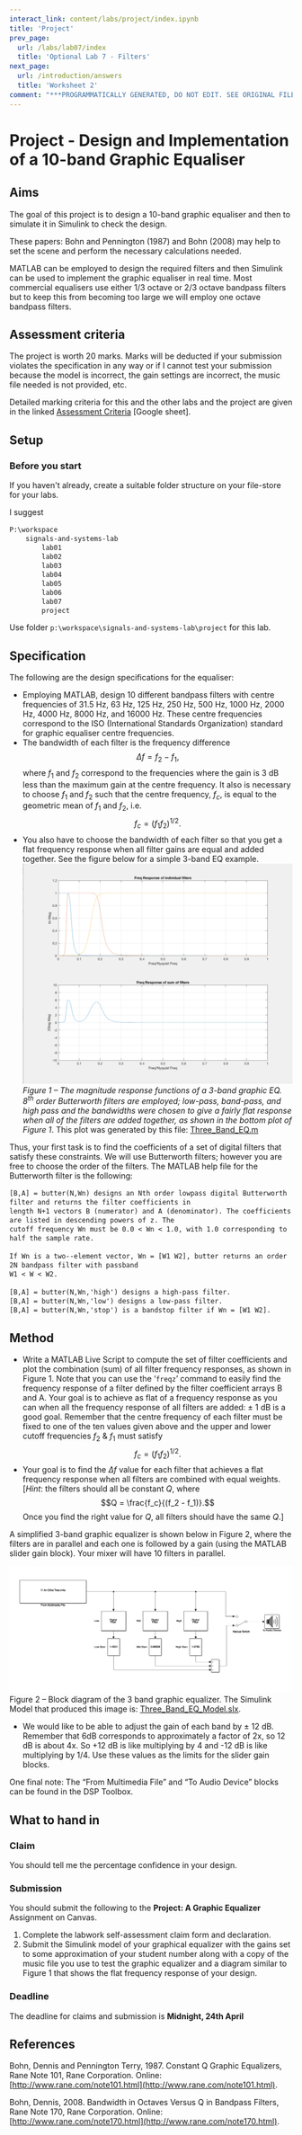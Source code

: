 ```yaml
---
interact_link: content/labs/project/index.ipynb
title: 'Project'
prev_page:
  url: /labs/lab07/index
  title: 'Optional Lab 7 - Filters'
next_page:
  url: /introduction/answers
  title: 'Worksheet 2'
comment: "***PROGRAMMATICALLY GENERATED, DO NOT EDIT. SEE ORIGINAL FILES IN /content***"
---
```


# Project - Design and Implementation of a 10-band Graphic Equaliser

## Aims

The goal of this project is to design a 10-band graphic equaliser and then to simulate it in Simulink to check the design.

These papers: Bohn and Pennington (1987) and Bohn (2008) may help to set the scene and perform the necessary calculations needed.

MATLAB can be employed to design the required filters and then Simulink can be used to implement the graphic equaliser in real time. Most commercial equalisers use either 1/3 octave or 2/3 octave bandpass filters but to keep this from becoming too large we will employ one octave bandpass filters.

## Assessment criteria

The project is worth 20 marks. Marks will be deducted if your submission violates the specification in any way or if I cannot test your submission because the model is incorrect, the gain settings are incorrect, the music file needed is not provided, etc.

Detailed marking criteria for this and the other labs and the project are given in the linked [Assessment Criteria](https://docs.google.com/spreadsheets/d/1EQzwSfGMdw8oiQds4bUR8sZTCgb2lMvcJHjmea-8hW4/edit?usp=sharing) [Google sheet].

## Setup

### Before you start

If you haven't already, create a suitable folder structure on your file-store for your labs. 

I suggest

```
P:\workspace
    signals-and-systems-lab
	    lab01
		lab02
		lab03
        lab04
        lab05
        lab06
        lab07
        project
```

Use folder `p:\workspace\signals-and-systems-lab\project` for this lab.

## Specification

The following are the design specifications for the equaliser:  

* Employing MATLAB, design 10 different bandpass filters with centre frequencies of 31.5 Hz, 63 Hz, 125 Hz, 250 Hz, 500 Hz, 1000 Hz, 2000 Hz, 4000 Hz, 8000 Hz, and 16000 Hz. These centre frequencies correspond to the ISO (International Standards Organization) standard for graphic equaliser centre frequencies.
* The bandwidth of each filter is the frequency difference 
$$\Delta f = f_2 - f_1,$$
where $f_1$ and $f_2$ correspond to the frequencies where the gain is 3 dB less than the maximum gain at the centre frequency. It also is necessary to choose $f_1$ and $f_2$ such that the centre frequency, $f_c$, is equal to the geometric mean of $f_1$ and $f_2$, i.e.
$$f_c = (f_1f_2)^{1/2}.$$
* You also have to choose the bandwidth of each filter so that you get a flat frequency response when all filter gains are equal and added together. See the figure below for a simple 3-band EQ example.
![Figure 1 – The magnitude response functions of a 3-band graphic EQ.](fig1.png)
*Figure 1 – The magnitude response functions of a 3-band graphic EQ. 8<sup>th</sup> order Butterworth filters are employed; low-pass, band-pass, and high pass and the bandwidths were chosen to give a fairly flat response when all of the filters are added together, as shown in the bottom plot of Figure 1*. This plot was generated by this file: [Three_Band_EQ.m](Three_Band_EQ.m)

Thus, your first task is to find the coefficients of a set of digital filters that satisfy these constraints. We will use Butterworth filters; however you are free to choose the order of the filters. The MATLAB help file for the Butterworth filter is the following:

```
[B,A] = butter(N,Wn) designs an Nth order lowpass digital Butterworth filter and returns the filter coefficients in 
length N+1 vectors B (numerator) and A (denominator). The coefficients are listed in descending powers of z. The 
cutoff frequency Wn must be 0.0 < Wn < 1.0, with 1.0 corresponding to half the sample rate.   

If Wn is a two-‐element vector, Wn = [W1 W2], butter returns an order 2N bandpass filter with passband 
W1 < W < W2.   

[B,A] = butter(N,Wn,'high') designs a high-pass filter. 
[B,A] = butter(N,Wn,'low') designs a low-pass filter. 
[B,A] = butter(N,Wn,'stop') is a bandstop filter if Wn = [W1 W2].   
```

## Method

* Write a MATLAB Live Script to compute the set of filter coefficients and plot the combination (sum) of all filter frequency responses, as shown in Figure 1. Note that you can use the ‘`freqz`’ command to easily find the frequency response of a filter defined by the filter coefficient arrays B and A. Your goal is to achieve as flat of a frequency response as you can when all the frequency response of all filters are added: ± 1 dB is a good goal. Remember that the centre frequency of each filter must be fixed to one of the ten values given above and the upper and lower cutoff frequencies $f_2$ & $f_1$ must satisfy
$$f_c = (f_1f_2)^{1/2}.$$ 
* Your goal is to find the $\Delta f$ value for each filter that achieves a flat frequency response when all filters are combined with equal weights. [*Hint*: the filters should all be constant $Q$, where 
$$Q = \frac{f_c}{(f_2 - f_1)}.$$
Once you find the right value for $Q$, all filters should have the same $Q$.]

A simplified 3-band graphic equalizer is shown below in Figure 2, where the filters are in parallel and each one is followed by a gain (using the MATLAB slider gain block). Your mixer will have 10 filters in parallel.

![Figure 2 – Block diagram of the 3 band graphic equalizer.](fig2.png)
Figure 2 – Block diagram of the 3 band graphic equalizer. The Simulink Model that produced this image is: [Three_Band_EQ_Model.slx](Three_Band_EQ_Model.slx).

* We would like to be able to adjust the gain of each band by ± 12 dB. Remember that 6dB corresponds to approximately a factor of 2x, so 12 dB is about 4x. So +12 dB is like multiplying by 4 and -12 dB is like multiplying by 1/4. Use these values as the limits for the slider gain blocks.

One final note: The “From Multimedia File” and “To Audio Device” blocks can be found in the DSP Toolbox.

## What to hand in

### Claim

You should tell me the percentage confidence in your design.

### Submission

You should submit the following to the **Project: A Graphic Equalizer** Assignment on Canvas.

1. Complete the labwork self-assessment claim form and declaration.
1. Submit the Simulink model of your graphical equalizer with the gains set to some approximation of your student number along with a copy of the music file you use to test the graphic equalizer and a diagram similar to Figure 1 that shows the flat frequency response of your design.

### Deadline

The deadline for claims and submission is **Midnight, 24th April**

## References

Bohn, Dennis and Pennington Terry, 1987. Constant Q Graphic Equalizers, Rane Note 101, Rane Corporation. Online: [http://www.rane.com/note101.html](http://www.rane.com/note101.html).

Bohn, Dennis, 2008. Bandwidth in Octaves Versus Q in Bandpass Filters, Rane Note 170, Rane Corporation. Online: [http://www.rane.com/note170.html](http://www.rane.com/note170.html).
